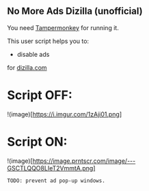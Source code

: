 ## No More Ads Dizilla (unofficial)

You need [Tampermonkey](https://chrome.google.com/webstore/detail/tampermonkey/dhdgffkkebhmkfjojejmpbldmpobfkfo?hl=tr) for running it.


This user script helps you to:

-   disable ads

for [dizilla.com](https://dizilla.com)

# Script OFF:
!(image)[https://i.imgur.com/1zAji01.png]
# Script ON:
!(image)[https://image.prntscr.com/image/---GSCTLQQO8LIeT2VmmtA.png]

`TODO: prevent ad pop-up windows.`
